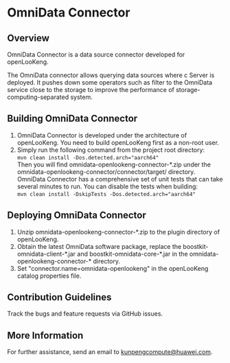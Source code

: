 # OmniData Connector

## Overview

OmniData Connector is a data source connector developed for openLooKeng. 

The OmniData connector allows querying data sources where c Server is deployed. It pushes down some operators such as filter to the OmniData service close to the storage to improve the performance of storage-computing-separated system.

## Building OmniData Connector

1. OmniData Connector is developed under the architecture of openLooKeng. You need to build openLooKeng first as a non-root user.
2. Simply run the following command from the project root directory:<br>
`mvn clean install -Dos.detected.arch="aarch64"`<br>
Then you will find omnidata-openlookeng-connector-*.zip under the omnidata-openlookeng-connector/connector/target/ directory.
OmniData Connector has a comprehensive set of unit tests that can take several minutes to run. You can disable the tests when building:<br>
`mvn clean install -DskipTests -Dos.detected.arch="aarch64"`<br>

## Deploying OmniData Connector

1. Unzip omnidata-openlookeng-connector-*.zip to the plugin directory of openLooKeng.
2. Obtain the latest OmniData software package, replace the boostkit-omnidata-client-\*.jar and boostkit-omnidata-core-\*.jar in the omnidata-openlookeng-connector-\* directory.
3. Set "connector.name=omnidata-openlookeng" in the openLooKeng catalog properties file.

## Contribution Guidelines

Track the bugs and feature requests via GitHub issues.

## More Information

For further assistance, send an email to kunpengcompute@huawei.com.

